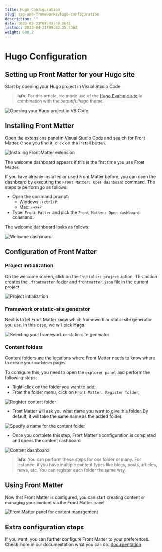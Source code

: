 ```yaml
---
title: Hugo Configuration
slug: ssg-and-frameworks/hugo-configuration
description: ""
date: 2022-02-22T08:43:49.364Z
lastmod: 2023-04-21T09:02:35.736Z
weight: 600.2
---
```

<!-- markdownlint-disable MD013 -->
# Hugo Configuration

## Setting up Front Matter for your Hugo site

Start by opening your Hugo project in Visual Studio Code.

> **Info**: For this article, we made use of the [Hugo Example site][01] in combination with the
> _beautifulhugo_ theme.

![Opening your Hugo project in VS Code][02]

## Installing Front Matter

Open the extensions panel in Visual Studio Code and search for Front Matter. Once you find it, click
on the install button.

![Installing Front Matter extension][03]

The welcome dashboard appears if this is the first time you use Front Matter.

If you have already installed or used Front Matter before, you can open the dashboard by executing
the `Front Matter: Open dashboard` command. The steps to perform go as follows:

- Open the command prompt:
  - Windows `⇧+ctrl+P`
  - Mac: `⇧+⌘+P`
- Type: `Front Matter` and pick the `Front Matter: Open dashboard` command.

The welcome dashboard looks as follows:

![Welcome dashboard][04]

## Configuration of Front Matter

### Project initialization

On the welcome screen, click on the `Initialize project` action. This action creates the
`.frontmatter` folder and `frontmatter.json` file in the current project.

![Project intialization][05]

### Framework or static-site generator

Next is to let Front Matter know which framework or static-site generator you use. In this case, we
will pick **Hugo**.

![Selecting your framework or static-site generator][06]

### Content folders

Content folders are the locations where Front Matter needs to know where to create your `markdown` pages.

To configure this, you need to open the `explorer panel` and perform the following steps:

- Right-click on the folder you want to add;
- From the folder menu, click on `Front Matter: Register folder`;

![Register content folder][07]

- Front Matter will ask you what name you want to give this folder. By default, it will take the
  same name as the added folder.

![Specify a name for the content folder][08]

- Once you complete this step, Front Matter's configuration is completed and opens the content
  dashboard.

![Content dashboard][09]

> **Info**: You can perform these steps for one folder or many. For instance, if you have multiple
> content types like blogs, posts, articles, news, etc. You can register each folder the same way.

## Using Front Matter

Now that Front Matter is configured, you can start creating content or managing your content via the
Front Matter panel.

![Front Matter panel for content management][10]

## Extra configuration steps

If you want, you can further configure Front Matter to your preferences. Check more in our
documentation what you can do: [documentation][11]

<!-- Link References -->
[01]: https://github.com/gohugoio/hugoBasicExample
[02]: /hugo-configuration/hugo-configuration1.png
[03]: /hugo-configuration/hugo-configuration2.png
[04]: /hugo-configuration/hugo-configuration3.png
[05]: /hugo-configuration/hugo-configuration4.png
[06]: /hugo-configuration/hugo-configuration5.png
[07]: /hugo-configuration/hugo-configuration6.png
[08]: /hugo-configuration/hugo-configuration7.png
[09]: /hugo-configuration/hugo-configuration8.png
[10]: /hugo-configuration/hugo-configuration9.png
[11]: /docs

<!-- markdownlint-enable MD013 -->